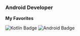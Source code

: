 ### Android Developer

**My Favorites**



![Kotlin Badge](https://img.shields.io/badge/-Kotlin-blue?logo=kotlin)
![Android Badge](https://img.shields.io/badge/-Android-success?logo=android)


<!--
**hkg5600/hkg5600** is a ✨ _special_ ✨ repository because its `README.md` (this file) appears on your GitHub profile.

Here are some ideas to get you started:

- 🔭 I’m currently working on ...
- 🌱 I’m currently learning ...
- 👯 I’m looking to collaborate on ...
- 🤔 I’m looking for help with ...
- 💬 Ask me about ...
- 📫 How to reach me: ...
- 😄 Pronouns: ...
- ⚡ Fun fact: ...
-->
